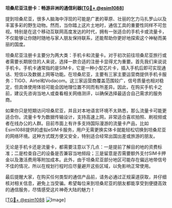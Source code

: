 **坦桑尼亚注册卡：畅游非洲的通信利器[[TG💪+ @esim1088](https://t.me/s/esim1088)]**

提到坦桑尼亚，很多人脑海中浮现的可能是广袤的草原、壮丽的乞力马扎罗山以及丰富多彩的野生动物。然而，当你踏上这片土地时，通信工具的重要性同样不可忽视。特别是在这个移动互联网高度发达的时代，拥有一张适合的手机卡或流量卡，不仅能够让你随时随地与家人朋友保持联系，还能帮助你更好地探索这个神秘而美丽的国度。

坦桑尼亚注册卡主要分为两大类：手机卡和流量卡。对于初次前往坦桑尼亚旅行或者需要长期居住的人来说，选择一款合适的注册卡显得尤为重要。首先我们来说说手机卡。手机卡通常指的是SIM卡，它是一种小型芯片卡，插入手机后即可实现通话、短信以及数据上网等功能。在坦桑尼亚，主要有三家主要运营商提供手机卡服务：TIGO、Airtel和Vodacom。这三家运营商覆盖范围较广，信号质量也相对稳定，但具体使用体验可能会因地理位置不同而有所差异。因此，在购买手机卡之前，建议先咨询当地人或查看相关网络测评，以确保选择最适合自己需求的服务商。

如果你只是短期访问坦桑尼亚，并且对本地语言环境不太熟悉，那么流量卡可能更适合你。流量卡专为数据传输设计，支持高速上网，非常适合喜欢拍照、刷视频或者在线办公的人群。目前市面上有许多支持国际漫游的流量卡产品，比如Esim1088提供的虚拟eSIM卡服务，用户无需更换实体卡就能轻松切换到坦桑尼亚的网络环境。这种方式既方便又安全，特别适合经常出国出差或旅游的朋友。

无论是手机卡还是流量卡，都需要注意以下几点：一是提前了解目的地的资费标准；二是检查自己的设备是否兼容当地频段；三是留意是否需要额外支付SIM卡押金以及激活费用等附加成本。此外，由于坦桑尼亚部分地区可能存在偏远地带信号不佳的情况，所以在规划行程时应尽量避开这些区域，以免影响正常使用。

最后提醒大家，在购买任何类型的通信产品前，请务必通过正规渠道获取，并仔细核对相关信息，避免上当受骗。希望每位来到坦桑尼亚的朋友都能享受到便捷高效的通信服务，尽情感受这片神奇大陆的魅力！

[[TG💪+ @esim1088](https://t.me/s/esim1088) ![Image](https://i.postimg.cc/4NQfJmqS/Snipaste-2025-05-13-00-14-12.png)]